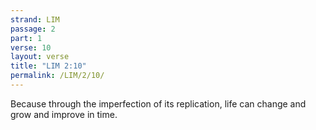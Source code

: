 ```yaml
---
strand: LIM
passage: 2
part: 1
verse: 10
layout: verse
title: "LIM 2:10"
permalink: /LIM/2/10/
---
```

Because through the imperfection of its replication, life can change and grow and improve in time.
